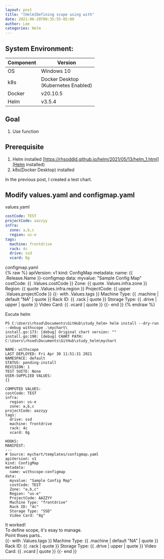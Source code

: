 ```yaml
---
layout: post
title: "[Helm]Defining scope using with"
date: 2021-06-20T00:35:55-05:00
author: Lee
categories: Helm
---
```


## System Environment:  

|  Component  |  Version  |
| ---- | ---- |
|  OS  |  Windows 10  |
|  k8s  |  Docker Desktop <br>(Kubernetes Enabled)  |
|  Docker  |  v20.10.5  |
|  Helm  |  v3.5.4  |

## Goal
1. Use function

## Prerequisite
1. Helm installed [https://rhsoddld.github.io/helm/2021/05/13/helm_1.html](Helm installed)  
2. k8s(Docker Desktop) installed

In the previous post, I created a test chart.  

## Modify values.yaml and configmap.yaml

values.yaml  
```yaml
costCode: TEST
projectCode: aazzyy
infra:
  zone: a,b,c
  region: us-e
tags:
  machine: frontdrive
  rack: 4c
  drive: ssd
  vcard: 8g
```

configmap.yaml  
{% raw  %}
	apiVersion: v1
	kind: ConfigMap
	metadata:
	  name: {{ .Release.Name }}-configmap
	data:
	  myvalue: "Sample Config Map"
	  costCode: {{ .Values.costCode }}
	  Zone: {{ quote .Values.infra.zone }}
	  Region: {{ quote .Values.infra.region }}
	  ProjectCode: {{ upper .Values.projectCode }}
	  {{- with .Values.tags }}
	  Machine Type: {{ .machine | default "NA" | quote }}
	  Rack ID: {{ .rack | quote }}
	  Storage Type: {{ .drive | upper | quote }}
	  Video Card: {{ .vcard | quote }}
	  {{- end }}
{% endraw %}


Excute helm   

	PS C:\Users\rhsod\Documents\GitHub\study_helm> helm install --dry-run --debug withscope .\mychart\
	install.go:173: [debug] Original chart version: ""
	install.go:190: [debug] CHART PATH: C:\Users\rhsod\Documents\GitHub\study_helm\mychart

	NAME: withscope
	LAST DEPLOYED: Fri Apr 30 11:51:31 2021
	NAMESPACE: default
	STATUS: pending-install
	REVISION: 1
	TEST SUITE: None
	USER-SUPPLIED VALUES:
	{}

	COMPUTED VALUES:
	costCode: TEST
	infra:
	  region: us-e
	  zone: a,b,c
	projectCode: aazzyy
	tags:
	  drive: ssd
	  machine: frontdrive
	  rack: 4c
	  vcard: 8g

	HOOKS:
	MANIFEST:
	---
	# Source: mychart/templates/configmap.yaml
	apiVersion: v1
	kind: ConfigMap
	metadata:
	  name: withscope-configmap
	data:
	  myvalue: "Sample Config Map"
	  costCode: TEST
	  Zone: "a,b,c"
	  Region: "us-e"
	  ProjectCode: AAZZYY
	  Machine Type: "frontdrive"
	  Rack ID: "4c"
	  Storage Type: "SSD"
	  Video Card: "8g"

It worked!  
To define scope, it's esay to manage.  
Point thses parts..  
	  {{- with .Values.tags }}
	  Machine Type: {{ .machine | default "NA" | quote }}
	  Rack ID: {{ .rack | quote }}
	  Storage Type: {{ .drive | upper | quote }}
	  Video Card: {{ .vcard | quote }}
	  {{- end }}